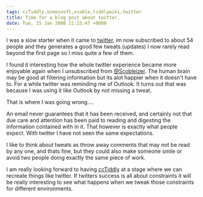 ```yaml
---
tags: ccTiddly,osmososft,scoble,tiddlywiki,twitter
title: Time for a blog post about twitter.
date: Tue, 15 Jan 2008 11:15:47 +0000
---
```

I was a slow starter when it came to [twitter](http://www.twitter.com "Twiter"), im now subscribed to about 54 people and they generates a good few tweats.(updates) I now rarely read beyond the first page so I miss quite a few of them.  
  
I found it interesting how the whole twitter experience became more enjoyable again when I unsubscribed from [@Scobleizer](http://twitter.com/Scobleizer "@Scobleizer"). The human brain may be good at filtering information but its alot happier when it doesn't have to. For a while twitter was reminding me of Outlook. It turns out that was because I was using it like Outlook by not missing a tweat.  
  
That is where I was going wrong....  
  
An email never guarantees that it has been received, and certainly not that due care and attention has been paid to reading and digesting the information contained with in it. That however is exactly what people expect. With twitter I have not seen the same expectations.  
  
I like to think about tweats as throw away comments that may not be read by any one, and thats fine, but they could also make someone smile or avoid two people doing exactly the same piece of work.  
  
I am really looking forward to having [ccTiddly](http://tiddlywiki.org/wiki/CcTiddly "ccTiddly") at a stage where we can recreate things like twitter. If twitters success is all about constraints it will be really interesting to see what happens when we tweak those constraints for different environments.
